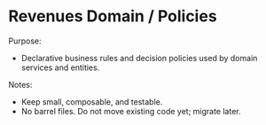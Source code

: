 # Revenues Domain / Policies

Purpose:
- Declarative business rules and decision policies used by domain services and entities.

Notes:
- Keep small, composable, and testable.
- No barrel files. Do not move existing code yet; migrate later.
